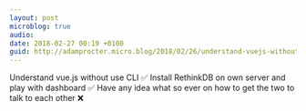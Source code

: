 ```yaml
---
layout: post
microblog: true
audio: 
date: 2018-02-27 00:19 +0100
guid: http://adamprocter.micro.blog/2018/02/26/understand-vuejs-without.html
---
```

Understand vue.js without use CLI ✅
Install RethinkDB on own server and play with dashboard ✅
Have any idea what so ever on how to get the two to talk to each other ❌
